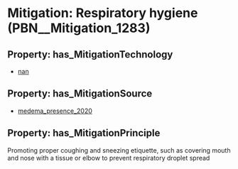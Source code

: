 # Mitigation: __Respiratory hygiene__ (PBN__Mitigation_1283)

## Property: has_MitigationTechnology

* [nan](../Technology/PBN__Technology_22)

## Property: has_MitigationSource

* [medema_presence_2020](../Article/PBN__Article_1)

## Property: has_MitigationPrinciple

Promoting proper coughing and sneezing etiquette, such as covering mouth and nose with a tissue or elbow to prevent respiratory droplet spread

